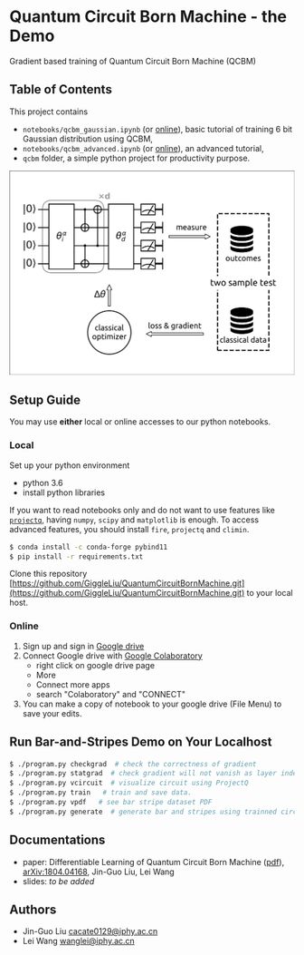 # Quantum Circuit Born Machine - the Demo
Gradient based training of Quantum Circuit Born Machine (QCBM)

## Table of Contents
This project contains

* `notebooks/qcbm_gaussian.ipynb` (or [online](https://drive.google.com/file/d/1LfvWuM8rUPOtdWFRbUhSyjn35ndR7OW6/view?usp=sharing)), basic tutorial of training 6 bit Gaussian distribution using QCBM,
* `notebooks/qcbm_advanced.ipynb` (or [online](https://drive.google.com/file/d/1cA5niJga7aLcJqIdBtpGV9i0vyOen1Aq/view?usp=sharing)), an advanced tutorial,
* `qcbm` folder, a simple python project for productivity purpose.

![](docs/images/qcbm.png)

## Setup Guide
You may use **either** local or online accesses to our python notebooks.

### Local
Set up your python environment

* python 3.6
* install python libraries

If you want to read notebooks only and do not want to use features like [`projectq`](https://github.com/ProjectQ-Framework/ProjectQ), having `numpy`, `scipy` and `matplotlib` is enough.
To access advanced features, you should install `fire`, `projectq` and `climin`.
```bash
$ conda install -c conda-forge pybind11
$ pip install -r requirements.txt
```

Clone this repository [https://github.com/GiggleLiu/QuantumCircuitBornMachine.git](https://github.com/GiggleLiu/QuantumCircuitBornMachine.git) to your local host.

### Online
1. Sign up and sign in [Google drive](https://drive.google.com/)
2. Connect Google drive with [Google Colaboratory](https://colab.research.google.com)
    - right click on google drive page
    - More
    - Connect more apps
    - search "Colaboratory" and "CONNECT"
3. You can make a copy of notebook to your google drive (File Menu) to save your edits.

## Run Bar-and-Stripes Demo on Your Localhost

```bash
$ ./program.py checkgrad  # check the correctness of gradient
$ ./program.py statgrad  # check gradient will not vanish as layer index increase.
$ ./program.py vcircuit  # visualize circuit using ProjectQ
$ ./program.py train   # train and save data.
$ ./program.py vpdf   # see bar stripe dataset PDF
$ ./program.py generate  # generate bar and stripes using trainned circuit.
```

## Documentations

* paper: Differentiable Learning of Quantum Circuit Born Machine ([pdf](docs/1804.04168.pdf)), [arXiv:1804.04168](https://arxiv.org/abs/1804.04168), Jin-Guo Liu, Lei Wang
* slides: *to be added*

## Authors

* Jin-Guo Liu <cacate0129@iphy.ac.cn>
* Lei Wang <wanglei@iphy.ac.cn>
